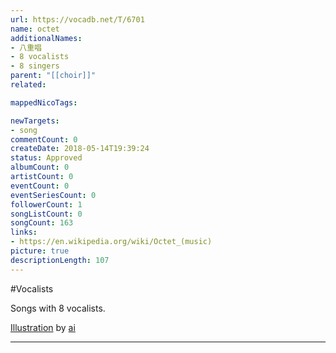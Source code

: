 ```yaml
---
url: https://vocadb.net/T/6701
name: octet
additionalNames: 
- 八​重​唱
- 8 vocalists
- 8 singers
parent: "[[choir]]"
related:

mappedNicoTags:

newTargets:
- song
commentCount: 0
createDate: 2018-05-14T19:39:24
status: Approved
albumCount: 0
artistCount: 0
eventCount: 0
eventSeriesCount: 0
followerCount: 1
songListCount: 0
songCount: 163
links: 
- https://en.wikipedia.org/wiki/Octet_(music)
picture: true
descriptionLength: 107
---
```


#Vocalists

Songs with 8 vocalists.

[Illustration](https://piapro.jp/t/AyEa) by [ai](https://piapro.jp/grape_23_fruit)

---

